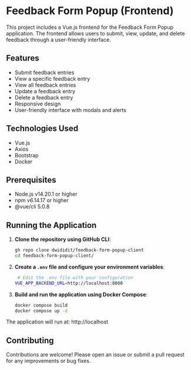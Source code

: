# Feedback Form Popup (Frontend)

This project includes a Vue.js frontend for the Feedback Form Popup application. The frontend allows users to submit, view, update, and delete feedback through a user-friendly interface.

## Features
- Submit feedback entries
- View a specific feedback entry
- View all feedback entries
- Update a feedback entry
- Delete a feedback entry
- Responsive design
- User-friendly interface with modals and alerts


## Technologies Used
- Vue.js
- Axios
- Bootstrap
- Docker

## Prerequisites
- Node.js v14.20.1 or higher
- npm v6.14.17 or higher
- @vue/cli 5.0.8


## Running the Application

1. **Clone the repository using GitHub CLI**:
    ```bash
    gh repo clone dwididit/feedback-form-popup-client
    cd feedback-form-popup-client/
    ```

2. **Create a `.env` file and configure your environment variables**:
   ```bash
    # Edit the .env file with your configuration
   VUE_APP_BACKEND_URL=http://localhost:8000
   ```

3. **Build and run the application using Docker Compose**:
    ```bash
    docker compose build
    docker compose up -d
    ```

The application will run at: http://localhost


## Contributing
Contributions are welcome! Please open an issue or submit a pull request for any improvements or bug fixes.